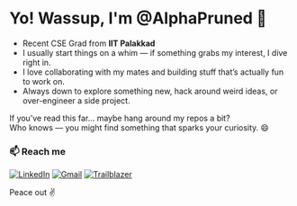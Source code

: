 # Yo! Wassup, I'm @AlphaPruned 👋

 - Recent CSE Grad from **IIT Palakkad**  
 - I usually start things on a whim — if something grabs my interest, I dive right in.  
 - I love collaborating with my mates and building stuff that’s actually fun to work on.  
 -   Always down to explore something new, hack around weird ideas, or over-engineer a side project.

If you’ve read this far… maybe hang around my repos a bit?  
Who knows — you might find something that sparks your curiosity. 😄


### 📫 Reach me
[![LinkedIn](https://img.shields.io/badge/LinkedIn-blue?logo=linkedin&style=for-the-badge)](https://www.linkedin.com/in/arnavkadu7)
[![Gmail](https://img.shields.io/badge/Gmail-red?logo=gmail&logoColor=white&style=for-the-badge)](mailto:arnav.r.kadu@gmail.com)
[![Trailblazer](https://img.shields.io/badge/Salesforce-Trailblazer-blue?logo=salesforce&style=for-the-badge)]([https://trailblazer.me/id/YOUR_ID](https://www.salesforce.com/trailblazer/ca8sjhbcpugu8b1xzp))

Peace out ✌️



<!--
**AlphaPruned/AlphaPruned** is a ✨ _special_ ✨ repository because its `README.md` (this file) appears on your GitHub profile.

Here are some ideas to get you started:

- 🔭 I’m currently working on ...
- 🌱 I’m currently learning ...
- 👯 I’m looking to collaborate on ...
- 🤔 I’m looking for help with ...
- 💬 Ask me about ...
- 📫 How to reach me: ...
- 😄 Pronouns: ...
- ⚡ Fun fact: ...
-->
